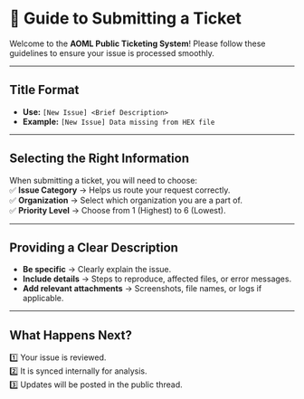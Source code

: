 # 📌 Guide to Submitting a Ticket

Welcome to the **AOML Public Ticketing System**! Please follow these guidelines to ensure your issue is processed smoothly.

---

## Title Format
- **Use:** `[New Issue] <Brief Description>`
- **Example:** `[New Issue] Data missing from HEX file`

---

## Selecting the Right Information
When submitting a ticket, you will need to choose:  
✅ **Issue Category** → Helps us route your request correctly.  
✅ **Organization** → Select which organization you are a part of.  
✅ **Priority Level** → Choose from 1 (Highest) to 6 (Lowest).  

---

## Providing a Clear Description
- **Be specific** → Clearly explain the issue.  
- **Include details** → Steps to reproduce, affected files, or error messages.  
- **Add relevant attachments** → Screenshots, file names, or logs if applicable.  

---

## What Happens Next?
1️⃣ Your issue is reviewed.  
2️⃣ It is synced internally for analysis.  
3️⃣ Updates will be posted in the public thread.  

